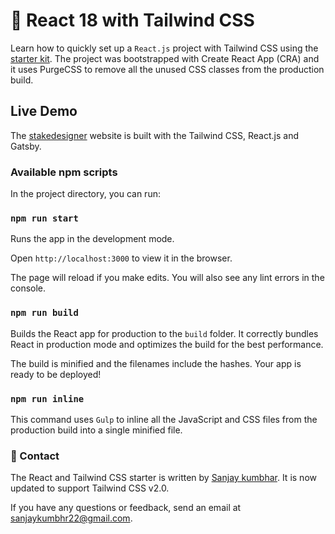 # 🚀 React 18 with Tailwind CSS

Learn how to quickly set up a `React.js` project with Tailwind CSS using the [starter kit](https://github.com/sanjaykumbhar26/react-tailwind). The project was bootstrapped with Create React App (CRA) and it uses PurgeCSS to remove all the unused CSS classes from the production build.

## Live Demo

The [stakedesigner](https://stakedesigner.com/) website is built with the Tailwind CSS, React.js and Gatsby.


### Available npm scripts

In the project directory, you can run:

### `npm run start`

Runs the app in the development mode.

Open `http://localhost:3000` to view it in the browser.

The page will reload if you make edits. You will also see any lint errors in the console.

### `npm run build`

Builds the React app for production to the `build` folder. It correctly bundles React in production mode and optimizes the build for the best performance.

The build is minified and the filenames include the hashes. Your app is ready to be deployed!

### `npm run inline`

This command uses `Gulp` to inline all the JavaScript and CSS files from the production build into a single minified file.

### 📧 Contact

The React and Tailwind CSS starter is written by [Sanjay kumbhar](https://stakedesigner.com/). It is now updated to support Tailwind CSS v2.0.

If you have any questions or feedback, send an email at [sanjaykumbhr22@gmail.com](mailto:sanjaykumbhr22@gmail.com?subject=Tailwind+React).
